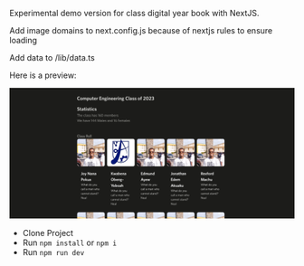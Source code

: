 Experimental demo version for class digital year book with NextJS.      

Add image domains to next.config.js because of nextjs rules to ensure loading       

Add data to /lib/data.ts        

Here is a preview:      

![Preview of Screen](screen.png)


- Clone Project         
- Run `npm install` or `npm i `     
- Run `npm run dev` 
